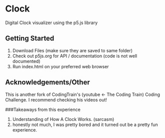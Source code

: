 # Clock
Digital Clock visualizer using the p5.js library


## Getting Started 
1. Download Files (make sure they are saved to same folder)
2. Check out p5js.org for API / documentation (code is not well documented)
3. Run index.html on your preferred web browser

## Acknowledgements/Other
This is another fork of CodingTrain's (youtube <- The Coding Train) Coding Challenge. I recommend checking his videos out!

###Takeaways from this experience
1. Understanding of How A Clock Works.
(sarcasm)
2. honestly not much, I was pretty bored and it turned out be a pretty fun experience. 
